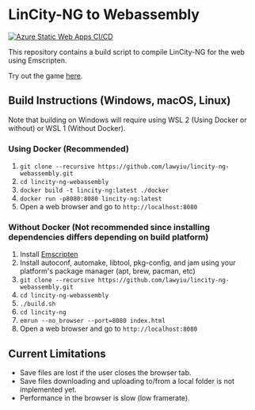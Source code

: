 # LinCity-NG to Webassembly
[![Azure Static Web Apps CI/CD](https://github.com/lawyiu/lincity-ng-webassembly/actions/workflows/azure-static-web-apps-ambitious-rock-07651161e.yml/badge.svg)](https://github.com/lawyiu/lincity-ng-webassembly/actions)

This repository contains a build script to compile LinCity-NG for the web using Emscripten.

Try out the game [here](https://ambitious-rock-07651161e.azurestaticapps.net/).

## Build Instructions (Windows, macOS, Linux)
Note that building on Windows will require using WSL 2 (Using Docker or without) or WSL 1 (Without Docker).

### Using Docker (Recommended)
1. `git clone --recursive https://github.com/lawyiu/lincity-ng-webassembly.git`
2. `cd lincity-ng-webassembly`
3. `docker build -t lincity-ng:latest ./docker`
4. `docker run -p8080:8080 lincity-ng:latest `
5. Open a web browser and go to `http://localhost:8080`

### Without Docker (Not recommended since installing dependencies differs depending on build platform)
1. Install [Emscripten](https://emscripten.org/docs/getting_started/downloads.html)
2. Install autoconf, automake, libtool, pkg-config, and jam using your platform's package manager (apt, brew, pacman, etc)
3. `git clone --recursive https://github.com/lawyiu/lincity-ng-webassembly.git`
4. `cd lincity-ng-webassembly`
5. `./build.sh`
6. `cd lincity-ng`
7. `emrun --no_browser --port=8080 index.html`
8. Open a web browser and go to `http://localhost:8080`

## Current Limitations
* Save files are lost if the user closes the browser tab.
* Save files downloading and uploading to/from a local folder is not implemented yet.
* Performance in the browser is slow (low framerate).

